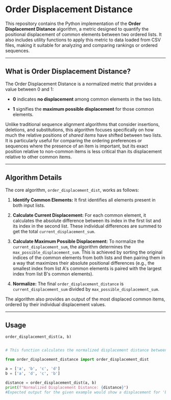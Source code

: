 # Order Displacement Distance

This repository contains the Python implementation of the **Order Displacement Distance** algorithm, a metric designed to quantify the positional displacement of common elements between two ordered lists. It also includes utility functions to apply this metric to data loaded from CSV files, making it suitable for analyzing and comparing rankings or ordered sequences.

---

## What is Order Displacement Distance?

The Order Displacement Distance is a normalized metric that provides a value between 0 and 1:

* **0** indicates **no displacement** among common elements in the two lists.

* **1** signifies the **maximum possible displacement** for those common elements.

Unlike traditional sequence alignment algorithms that consider insertions, deletions, and substitutions, this algorithm focuses specifically on how much the relative positions of *shared items* have shifted between two lists. It is particularly useful for comparing the ordering preferences or sequences where the presence of an item is important, but its exact position relative to non-common items is less critical than its displacement relative to other common items.

---

## Algorithm Details

The core algorithm, `order_displacement_dist`, works as follows:

1.  **Identify Common Elements:** It first identifies all elements present in both input lists.

2.  **Calculate Current Displacement:** For each common element, it calculates the absolute difference between its index in the first list and its index in the second list. These individual differences are summed to get the total `current_displacement_sum`.

3.  **Calculate Maximum Possible Displacement:** To normalize the `current_displacement_sum`, the algorithm determines the `max_possible_displacement_sum`. This is achieved by sorting the original indices of the common elements from both lists and then pairing them in a way that maximizes their absolute positional differences (e.g., the smallest index from list A's common elements is paired with the largest index from list B's common elements).

4.  **Normalize:** The final `order_displacement_distance` is `current_displacement_sum` divided by `max_possible_displacement_sum`.

The algorithm also provides an output of the most displaced common items, ordered by their individual displacement values.

---
## Usage
`order_displacement_dist(a, b)`
```python

# This function calculates the normalized displacement distance between two Python lists.

from order_displacement_distance import order_displacement_dist

a = ['a', 'b', 'c', 'd']
b = ['a', 'd', 'c', 'b']

distance = order_displacement_dist(a, b)
print(f"Normalized Displacement Distance: {distance}")
#Expected output for the given example would show a displacement for 'b', 'c', and 'd' and print the overall normalized distance.
```